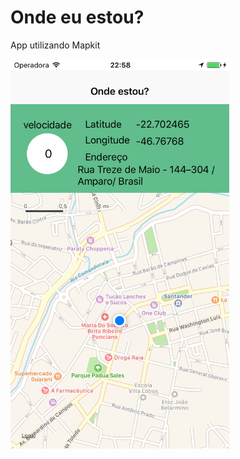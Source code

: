 # Onde eu estou?

App utilizando Mapkit

<p align = "left">
<img src="https://github.com/oliveiradeflavio/ios/blob/master/Onde%20estou/_imagens/imagem.png" width="350" alt="">


